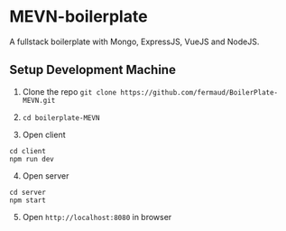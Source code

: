 # MEVN-boilerplate
A fullstack boilerplate with Mongo, ExpressJS, VueJS and NodeJS.

## Setup Development Machine
1. Clone the repo `git clone https://github.com/fermaud/BoilerPlate-MEVN.git`

2. `cd boilerplate-MEVN`

3. Open client
```
cd client
npm run dev
```

4. Open server
```
cd server
npm start
```

5. Open `http://localhost:8080` in browser
